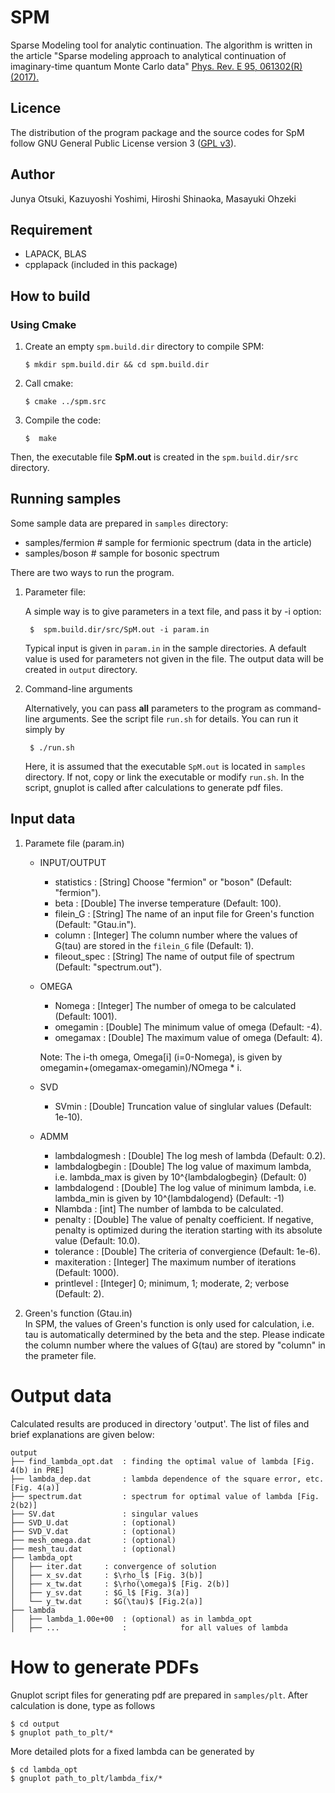 SPM
====

Sparse Modeling tool for analytic continuation.
The algorithm is written in the article
"Sparse modeling approach to analytical continuation of imaginary-time quantum Monte Carlo data"
[Phys. Rev. E 95, 061302(R) (2017).](https://doi.org/10.1103/PhysRevE.95.061302)

## Licence

The distribution of the program package and the source codes for SpM follow GNU General Public License version 3 ([GPL v3](http://www.gnu.org/licenses/gpl-3.0.en.html)).

## Author
Junya Otsuki, Kazuyoshi Yoshimi, Hiroshi Shinaoka, Masayuki Ohzeki

## Requirement

* LAPACK, BLAS
* cpplapack (included in this package)


## How to build

### Using Cmake

1. Create an empty ``spm.build.dir`` directory to compile SPM:

	``
	$ mkdir spm.build.dir && cd spm.build.dir
	``

2. Call cmake:

	``
    $ cmake ../spm.src
	``

3. Compile the code:

	``
	$  make
	``


Then, the executable file **SpM.out**  is created in the ``spm.build.dir/src`` directory.

## Running samples

Some sample data are prepared in ``samples`` directory:

* samples/fermion  # sample for fermionic spectrum (data in the article)
* samples/boson  # sample for bosonic spectrum

There are two ways to run the program.

1. Parameter file:

	A simple way is to give parameters in a text file, and pass it by -i option:

		$  spm.build.dir/src/SpM.out -i param.in

	Typical input is given in ``param.in`` in the sample directories.
	A default value is used for parameters not given in the file.
	The output data will be created in ``output`` directory.

1. Command-line arguments

	Alternatively, you can pass **all** parameters to the program as command-line arguments. See the script file ``run.sh`` for details.
	You can run it simply by

		$ ./run.sh

	Here, it is assumed that the executable ``SpM.out`` is located in ``samples`` directory. If not, copy or link the executable or modify ``run.sh``.
	In the script, gnuplot is called after calculations to generate pdf files.

## Input data

1. Paramete file (param.in)

	- INPUT/OUTPUT
		- statistics	: [String]	Choose "fermion" or "boson" (Default: "fermion").
		- beta	: [Double]	The inverse temperature (Default: 100).
		- filein_G	: [String]	The name of an input file for Green's function (Default: "Gtau.in").
		- column	: [Integer]	The column number where the values of G(tau) are stored in the ``filein_G`` file (Default: 1).
		- fileout_spec	: [String]	The name of output file of spectrum (Default: "spectrum.out").

	- OMEGA
		- Nomega	:	[Integer]	The number of omega to be calculated (Default: 1001).
		- omegamin	:	[Double]	The minimum value of omega (Default: -4).
		- omegamax	:	[Double]	The maximum value of omega (Default: 4).

		Note: The i-th omega, Omega[i] (i=0-Nomega), is given by omegamin+(omegamax-omegamin)/NOmega * i.

	- SVD
		- SVmin	:	[Double] Truncation value of singlular values (Default: 1e-10).  

	- ADMM
		- lambdalogmesh	:	[Double]	The log mesh of lambda (Default: 0.2).
		- lambdalogbegin :	[Double]	The log value of maximum lambda, i.e. lambda_max is given by 10^{lambdalogbegin} (Default: 0)
		- lambdalogend	:	[Double]	 The log value of minimum lambda, i.e. lambda_min is given by 10^{lambdalogend}	(Default: -1)
		- Nlambda	:	[int] The number of lambda to be calculated.
		- penalty	:	[Double]  The value of penalty coefficient. If negative, penalty is optimized during the iteration starting with its absolute value (Default: 10.0).
		- tolerance	:	[Double] The criteria of convergience (Default: 1e-6).
		- maxiteration	:	[Integer]	The maximum number of iterations (Default: 1000).
		- printlevel	:	[Integer]	0; minimum, 1; moderate, 2; verbose (Default: 2).

2. Green's function (Gtau.in)  
In SPM, the values of Green's function is only used for calculation, i.e. tau is automatically determined by the beta and the step. Please indicate the column number where the values of G(tau) are stored by "column" in the prameter file.


# Output data
Calculated results are produced in directory 'output'.
The list of files and brief explanations are given below:

```
output
├── find_lambda_opt.dat  : finding the optimal value of lambda [Fig. 4(b) in PRE]
├── lambda_dep.dat       : lambda dependence of the square error, etc. [Fig. 4(a)]
├── spectrum.dat         : spectrum for optimal value of lambda [Fig. 2(b2)]
├── SV.dat               : singular values
├── SVD_U.dat            : (optional)
├── SVD_V.dat            : (optional)
├── mesh_omega.dat       : (optional)
├── mesh_tau.dat         : (optional)
├── lambda_opt
│   ├── iter.dat     : convergence of solution
│   ├── x_sv.dat     : $\rho_l$ [Fig. 3(b)]
│   ├── x_tw.dat     : $\rho(\omega)$ [Fig. 2(b)]
│   ├── y_sv.dat     : $G_l$ [Fig. 3(a)]
│   └── y_tw.dat     : $G(\tau)$ [Fig.2(a)]
├── lambda
│   ├── lambda_1.00e+00  : (optional) as in lambda_opt
│   ├── ...              :            for all values of lambda
```

# How to generate PDFs

Gnuplot script files for generating pdf are prepared in `samples/plt`.
After calculation is done, type as follows

	$ cd output
	$ gnuplot path_to_plt/*

More detailed plots for a fixed lambda can be generated by

	$ cd lambda_opt
	$ gnuplot path_to_plt/lambda_fix/*
